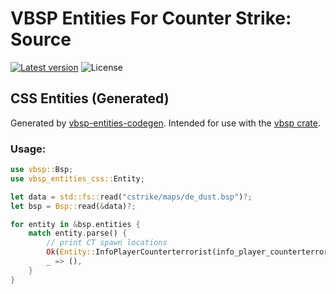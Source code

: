 VBSP Entities For Counter Strike: Source
========================================

[![Latest version](https://img.shields.io/crates/v/vbsp-entities-css.svg)](https://crates.io/crates/vbsp-entities-css)
![License](https://img.shields.io/crates/l/vbsp-entities-css.svg)

## CSS Entities (Generated)

Generated by [vbsp-entities-codegen](https://github.com/krakow10/vbsp-entities-codegen).
Intended for use with the [vbsp crate](https://crates.io/crates/vbsp).

### Usage:
```rust
use vbsp::Bsp;
use vbsp_entities_css::Entity;

let data = std::fs::read("cstrike/maps/de_dust.bsp")?;
let bsp = Bsp::read(&data)?;

for entity in &bsp.entities {
	match entity.parse() {
		// print CT spawn locations
		Ok(Entity::InfoPlayerCounterterrorist(info_player_counterterrorist)) => dbg!(info_player_counterterrorist.origin),
		_ => (),
	}
}
```
